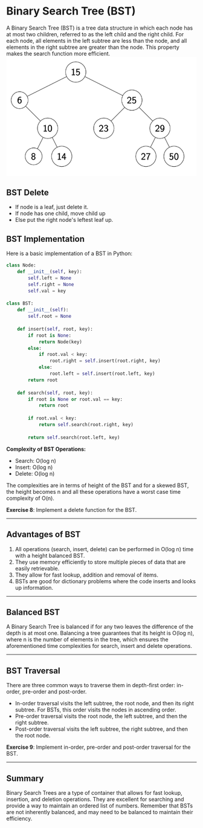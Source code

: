 # Binary Search Tree (BST)

A Binary Search Tree (BST) is a tree data structure in which each node has at most two children, referred to as the left child and the right child. For each node, all elements in the left subtree are less than the node, and all elements in the right subtree are greater than the node. This property makes the search function more efficient.
<img src = './img/03.png'>

## BST Delete
- If node is a leaf, just delete it.
- If node has one child, move child up
- Else put the right node's leftest leaf up.

## BST Implementation

Here is a basic implementation of a BST in Python:

```python
class Node:
    def __init__(self, key):
        self.left = None
        self.right = None
        self.val = key

class BST:
    def __init__(self):
        self.root = None

    def insert(self, root, key):
        if root is None:
            return Node(key)
        else:
            if root.val < key:
                root.right = self.insert(root.right, key)
            else:
                root.left = self.insert(root.left, key)
        return root

    def search(self, root, key):
        if root is None or root.val == key:
            return root

        if root.val < key:
            return self.search(root.right, key)

        return self.search(root.left, key)
```

**Complexity of BST Operations:**

- Search: O(log n)
- Insert: O(log n)
- Delete: O(log n)

The complexities are in terms of height of the BST and for a skewed BST, the height becomes n and all these operations have a worst case time complexity of O(n).

**Exercise 8**: Implement a delete function for the BST.

---

## Advantages of BST

1. All operations (search, insert, delete) can be performed in O(log n) time with a height balanced BST.
2. They use memory efficiently to store multiple pieces of data that are easily retrievable.
3. They allow for fast lookup, addition and removal of items.
4. BSTs are good for dictionary problems where the code inserts and looks up information.

---

## Balanced BST

A Binary Search Tree is balanced if for any two leaves the difference of the depth is at most one. Balancing a tree guarantees that its height is O(log n), where n is the number of elements in the tree, which ensures the aforementioned time complexities for search, insert and delete operations.

---

## BST Traversal

There are three common ways to traverse them in depth-first order: in-order, pre-order and post-order.

- In-order traversal visits the left subtree, the root node, and then its right subtree. For BSTs, this order visits the nodes in ascending order.
- Pre-order traversal visits the root node, the left subtree, and then the right subtree.
- Post-order traversal visits the left subtree, the right subtree, and then the root node.

**Exercise 9**: Implement in-order, pre-order and post-order traversal for the BST.

---

## Summary

Binary Search Trees are a type of container that allows for fast lookup, insertion, and deletion operations. They are excellent for searching and provide a way to maintain an ordered list of numbers. Remember that BSTs are not inherently balanced, and may need to be balanced to maintain their efficiency.